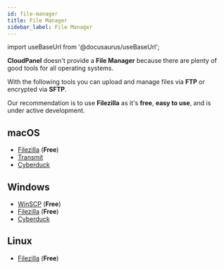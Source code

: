 ```yaml
---
id: file-manager
title: File Manager
sidebar_label: File Manager
---
```


import useBaseUrl from '@docusaurus/useBaseUrl';

**CloudPanel** doesn't provide a **File Manager** because there are plenty of good tools for all operating systems.

With the following tools you can upload and manage files via **FTP** or encrypted via **SFTP**.

Our recommendation is to use **Filezilla** as it's **free**, **easy to use**, and is under active development.

## macOS

- [Filezilla](https://filezilla-project.org/) (**Free**)
- [Transmit](https://panic.com/transmit/)
- [Cyberduck](https://cyberduck.io/)

## Windows

- [WinSCP](https://winscp.net/) (**Free**)
- [Filezilla](https://filezilla-project.org/download.php?platform=win64) (**Free**)
- [Cyberduck](https://cyberduck.io/)

## Linux

- [Filezilla](https://filezilla-project.org/download.php?platform=linux64) (**Free**)
